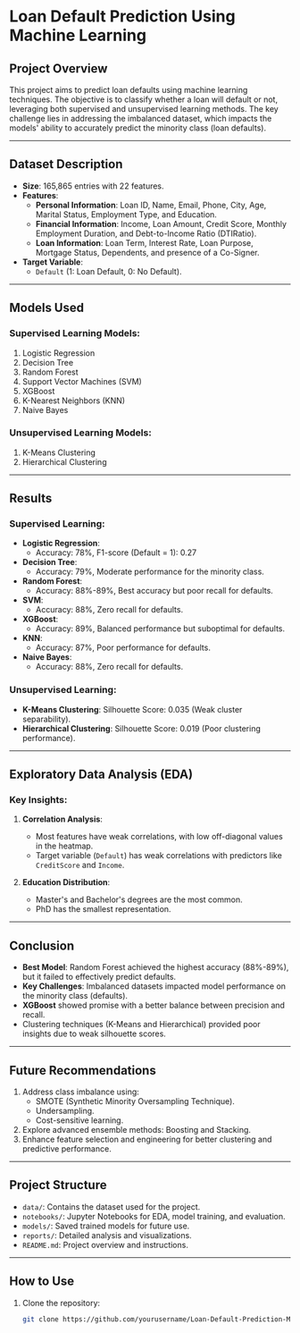 # Loan Default Prediction Using Machine Learning  

## Project Overview  
This project aims to predict loan defaults using machine learning techniques. The objective is to classify whether a loan will default or not, leveraging both supervised and unsupervised learning methods. The key challenge lies in addressing the imbalanced dataset, which impacts the models' ability to accurately predict the minority class (loan defaults).

---

## Dataset Description  
- **Size**: 165,865 entries with 22 features.  
- **Features**:  
  - **Personal Information**: Loan ID, Name, Email, Phone, City, Age, Marital Status, Employment Type, and Education.  
  - **Financial Information**: Income, Loan Amount, Credit Score, Monthly Employment Duration, and Debt-to-Income Ratio (DTIRatio).  
  - **Loan Information**: Loan Term, Interest Rate, Loan Purpose, Mortgage Status, Dependents, and presence of a Co-Signer.  
- **Target Variable**:  
  - `Default` (1: Loan Default, 0: No Default).  

---

## Models Used  
### Supervised Learning Models:  
1. Logistic Regression  
2. Decision Tree  
3. Random Forest  
4. Support Vector Machines (SVM)  
5. XGBoost  
6. K-Nearest Neighbors (KNN)  
7. Naive Bayes  

### Unsupervised Learning Models:  
1. K-Means Clustering  
2. Hierarchical Clustering  

---

## Results  
### Supervised Learning:  
- **Logistic Regression**:  
  - Accuracy: 78%, F1-score (Default = 1): 0.27  
- **Decision Tree**:  
  - Accuracy: 79%, Moderate performance for the minority class.  
- **Random Forest**:  
  - Accuracy: 88%-89%, Best accuracy but poor recall for defaults.  
- **SVM**:  
  - Accuracy: 88%, Zero recall for defaults.  
- **XGBoost**:  
  - Accuracy: 89%, Balanced performance but suboptimal for defaults.  
- **KNN**:  
  - Accuracy: 87%, Poor performance for defaults.  
- **Naive Bayes**:  
  - Accuracy: 88%, Zero recall for defaults.  

### Unsupervised Learning:  
- **K-Means Clustering**: Silhouette Score: 0.035 (Weak cluster separability).  
- **Hierarchical Clustering**: Silhouette Score: 0.019 (Poor clustering performance).  

---

## Exploratory Data Analysis (EDA)  
### Key Insights:  
1. **Correlation Analysis**:  
   - Most features have weak correlations, with low off-diagonal values in the heatmap.  
   - Target variable (`Default`) has weak correlations with predictors like `CreditScore` and `Income`.  

2. **Education Distribution**:  
   - Master's and Bachelor's degrees are the most common.  
   - PhD has the smallest representation.  

---

## Conclusion  
- **Best Model**: Random Forest achieved the highest accuracy (88%-89%), but it failed to effectively predict defaults.  
- **Key Challenges**: Imbalanced datasets impacted model performance on the minority class (defaults).  
- **XGBoost** showed promise with a better balance between precision and recall.  
- Clustering techniques (K-Means and Hierarchical) provided poor insights due to weak silhouette scores.  

---

## Future Recommendations  
1. Address class imbalance using:  
   - SMOTE (Synthetic Minority Oversampling Technique).  
   - Undersampling.  
   - Cost-sensitive learning.  
2. Explore advanced ensemble methods: Boosting and Stacking.  
3. Enhance feature selection and engineering for better clustering and predictive performance.  

---

## Project Structure  
- `data/`: Contains the dataset used for the project.  
- `notebooks/`: Jupyter Notebooks for EDA, model training, and evaluation.  
- `models/`: Saved trained models for future use.  
- `reports/`: Detailed analysis and visualizations.  
- `README.md`: Project overview and instructions.  

---

## How to Use  
1. Clone the repository:  
   ```bash
   git clone https://github.com/yourusername/Loan-Default-Prediction-ML.git

